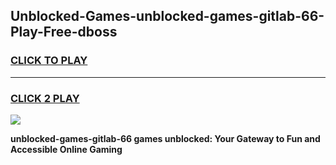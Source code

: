 
## Unblocked-Games-unblocked-games-gitlab-66-Play-Free-dboss
<h3>
<a href="https://premium76.site?title=unblocked-games-gitlab-66&ref=20M">CLICK TO PLAY</a></h3>
<hr>

<h3>
<a href="https://premium76.site?title=unblocked-games-gitlab-66&ref=20M">CLICK 2 PLAY</a>
  
</h3>

<a href="https://premium76.site?title=unblocked-games-gitlab-66&ref=19M"><img src="https://clearcache.store/games.png"></a>


**unblocked-games-gitlab-66 games unblocked: Your Gateway to Fun and Accessible Online Gaming**
